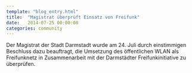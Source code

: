 ```yaml
---
template: "blog_entry.html"
title:  "Magistrat überprüft Einsatz von Freifunk"
date:   2014-07-25 00:00:00
categories: community
---
```


Der Magistrat der Stadt Darmstadt wurde am 24. Juli durch einstimmigen Beschluss dazu beauftragt, die Umsetzung des öffentlichen WLAN als Freifunknetz in Zusammenarbeit mit der Darmstädter Freifunkinitiative zu überprüfen.
